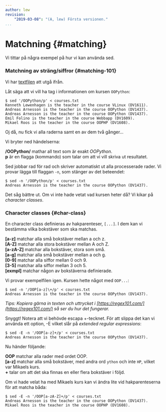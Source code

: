 ```yaml
---
author: lew
revision:
    "2019-03-08": "(A, lew) Första versionen."
...
```

Matchning {#matching}
=======================

Vi tittar på några exempel på hur vi kan använda sed.



### Matchning av sträng/siffror {#matching-101}

Vi har [textfilen](https://github.com/dbwebb-se/vlinux/blob/master/example/sed/courses.txt) att utgå ifrån.

Låt säga att vi vill ha tag i informationen om kursen `OOPython`:
```
$ sed '/OOPython/p' < courses.txt
Kenneth Lewenhagen is the teacher in the course VLinux (DV1611).
Andreas Arnesson is the teacher in the course OOPython (DV1437).
Andreas Arnesson is the teacher in the course OOPython (DV1437).
Emil Folino is the teacher in the course Webbapp (DV1609).
Mikael Roos is the teacher in the course OOPHP (DV1608).
```

Oj då, nu fick vi alla raderna samt en av dem två gånger...

Vi bryter ned händelserna:

**/OOPython/** mathar all text som är exakt *OOPython*.  
**p** är en flagga (kommando) som talar om att vi vill skriva ut resultatet.

Sed jobbar rad för rad och skriver automatiskt ut alla processerade rader. Vi provar lägga till flaggan `-n`, som stänger av det beteendet:

```
$ sed -n '/OOPython/p' < courses.txt
Andreas Arnesson is the teacher in the course OOPython (DV1437).
```

Det såg bättre ut. Om vi inte hade vetat vad kursen heter då? Vi kikar på *character classes*.



### Character classes {#char-class}

En character class definieras av hakparenteser, `[...]`. I dem kan vi bestämma vilka bokstäver som ska matchas.

**[a-z]** matchar alla små bokstäver mellan a och z.  
**[A-Z]** matchar alla stora bokstäver mellan A och Z.  
**[a-zA-Z]** matchar alla bokstäver, stora som små.  
**[a-g]** matchar alla små bokstäver mellan a och g.  
**[0-9]** matchar alla siffor mellan 0 och 9.  
**[3-5]** matchar alla siffor mellan 3 och 5.  
**[exmpl]** matchar någon av bokstäverna definierade.

Vi provar exempelfilen igen. Kursen hette något med `OOP...`:

```
$ sed -n '/OOP[a-z]\+/p' < courses.txt
Andreas Arnesson is the teacher in the course OOPython (DV1437).
```

*Tips: Kopiera gärna in texten och uttrycket i [https://regex101.com/](https://regex101.com/) så ser du hur det fungerar.*

Snyggt! Notera att vi behövde escapa +-tecknet. För att slippa det kan vi använda ett option, -E vilket slår på *extended regular expressions*:

```
$ sed -E -n '/OOP[a-z]+/p' < courses.txt
Andreas Arnesson is the teacher in the course OOPython (DV1437).
```

Nu händer följande:

**OOP** matchar alla rader med ordet OOP.  
**[a-z]** matchar alla små bokstäver, med andra ord `ython` och inte `HP`, vilket var Mikaels kurs.  
**+** talar om att det ska finnas en eller flera bokstäver i följd.

Om vi hade velat ha med Mikaels kurs kan vi ändra lite vid hakparenteserna för att matcha båda:

```
$ sed -E -n '/OOP[a-zA-Z]+/p' < courses.txt
Andreas Arnesson is the teacher in the course OOPython (DV1437).
Mikael Roos is the teacher in the course OOPHP (DV1608).
```
